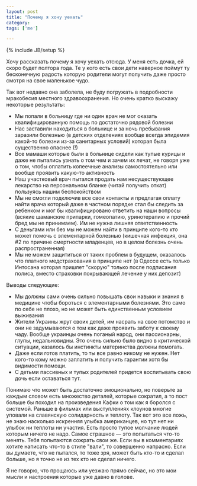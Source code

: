 ```yaml
---
layout: post
title: "Почему я хочу уехать"
category: 
tags: ['me']

---
```

{% include JB/setup %}

Хочу рассказать почему я хочу уехать отсюда. У меня есть дочка, ей скоро будет полтора года. Те у кого есть свои дети наверное поймут ту бесконечную радость которую родители могут получить даже просто смотря на свое маленькое чудо. 

Так вот недавно она заболела, не буду погружать в подробности мракобесия местного здравоохранения. Но очень кратко выскажу некоторые результаты:

- Мы попали в больницу где ни один врач не мог оказать квалифицированную помощь по достаточно рядовой болезни
- Нас заставили находиться в больнице и за ночь пребывания заразили болезнью (в детских отделениях вообще всегда эпидемия какой-то болезни из-за санитарных условий) которая была существенно опаснее (!)
- Все мамаши которые были в больнице сидели как тупые курицы и даже не пытались узнать о том чем и зачем их лечат, не говоря уже о том, чтобы оплатить копеечные анализы самостоятельно или вообще проявить какую-то активность
- Наш участковый врач пытался продать нам несуществующее лекарство на персональном бланке (читай получить откат) пользуясь нашим беспокойством
- Мы не смогли подключив все свои контакты и предлагая оплату найти врача который даже в частном порядке стал бы следить за ребенком и мог бы квалифицировано ответить на наши вопросы (всякие шаманские припарки, гомеопатию, уринотерапию и прочий бред мы не принимаем). Им не нужна лишняя ответственность
- С деньгами или без мы не можем найти в принципе кого-то кто может помочь с элементарной болезнью (кишечная инфекция, она #2 по причине  смертности младенцев, но в целом болезнь очень распространенная)
- Мы не можем защититься от таких проблем в будущем, оказалось что платного медстрахования в принципе нет (в Одессе есть только Интосана которая пришлет "скорую" только после подписания полиса, вместо страховки покрывающей лечение у них депозит)

Выводы следующие: 

- Мы должны сами очень сильно повышать свои навыки и знания в медицине чтобы бороться с элементарными болезнями. Это само по себе не плохо, но не может быть единственным условием выживания
- Жители Украины жрут своих детей, им насрать на свое потомство и они не задумываются о том как даже проявить заботу к своему чаду. Вообще украинцы очень поганый народ, они пассионарны, глупы, недальновидны. Это очень сильно было видно в критической ситуации, казалось бы инстинкты материнства должны помогать.
- Даже если готов платить, то ты все равно никому не нужен. Нет кого-то кому можно заплатить и получить гарантии хотя бы видимости помощи.
- С детьми пассивных и тупых родителей придется воспитывать свою дочь если оставаться тут.

Понимаю что может быть достаточно эмоционально, но поверьте за каждым словом есть множество деталей, которые сократил, а то пост больше бы походил на произведения Кафки о том как я боролся с системой. Раньше в фильмах или выступлениях клоунов многие уповали на славянскую солидарность и теплоту. Так вот это все ложь, не знаю насколько искренняя улыбка американцев, но тут нет ни улыбок ни теплоты ни участия. Есть просто тупое молчание людей которым ничего не надо. Самое страшное — это попытаться что-то менять. Тебя попытаются сожрать свои же. Если вы в комментариях хотите написать что-то в стиле "вали", то совершенно напрасно. Если вы думаете, что не пытался, то тоже зря, может быть кто-то и сделал больше, но я точно не из тех кто не сделал ничего. 

Я не говорю, что прощаюсь или уезжаю прямо сейчас, но это мои мысли и настроения которые уже давно в голове.